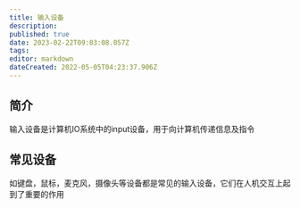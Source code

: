 ```yaml
---
title: 输入设备
description: 
published: true
date: 2023-02-22T09:03:08.057Z
tags: 
editor: markdown
dateCreated: 2022-05-05T04:23:37.906Z
---
```


## 简介
输入设备是计算机IO系统中的input设备，用于向计算机传递信息及指令
## 常见设备
如键盘，鼠标，麦克风，摄像头等设备都是常见的输入设备，它们在人机交互上起到了重要的作用


